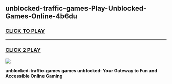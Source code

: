 
## unblocked-traffic-games-Play-Unblocked-Games-Online-4b6du
<h3>
<a href="https://premium76.site?title=unblocked-traffic-games&ref=25A">CLICK TO PLAY</a></h3>
<hr>

<h3>
<a href="https://premium76.site?title=unblocked-traffic-games&ref=25A">CLICK 2 PLAY</a>
  
</h3>

<a href="https://premium76.site?title=unblocked-traffic-games&ref=25A"><img src="https://clearcache.store/games.png"></a>


**unblocked-traffic-games games unblocked: Your Gateway to Fun and Accessible Online Gaming**
